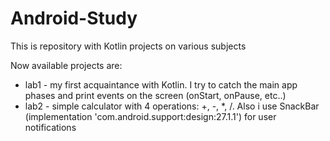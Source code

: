 # Android-Study
This is repository with Kotlin projects on various subjects

Now available projects are:
  * lab1 -  my first acquaintance with Kotlin. I try to catch the main app phases and print events on the screen (onStart, onPause, etc..)
  * lab2 -  simple calculator with 4 operations: +, -, *, /. Also i use SnackBar (implementation 'com.android.support:design:27.1.1') for user notifications
